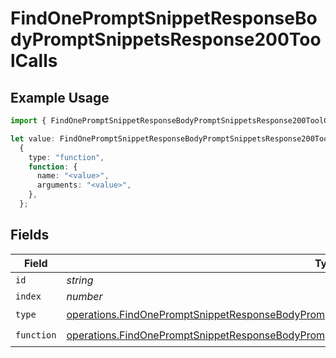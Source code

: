 # FindOnePromptSnippetResponseBodyPromptSnippetsResponse200ToolCalls

## Example Usage

```typescript
import { FindOnePromptSnippetResponseBodyPromptSnippetsResponse200ToolCalls } from "@orq-ai/node/models/operations";

let value: FindOnePromptSnippetResponseBodyPromptSnippetsResponse200ToolCalls =
  {
    type: "function",
    function: {
      name: "<value>",
      arguments: "<value>",
    },
  };
```

## Fields

| Field                                                                                                                                                                                                                | Type                                                                                                                                                                                                                 | Required                                                                                                                                                                                                             | Description                                                                                                                                                                                                          |
| -------------------------------------------------------------------------------------------------------------------------------------------------------------------------------------------------------------------- | -------------------------------------------------------------------------------------------------------------------------------------------------------------------------------------------------------------------- | -------------------------------------------------------------------------------------------------------------------------------------------------------------------------------------------------------------------- | -------------------------------------------------------------------------------------------------------------------------------------------------------------------------------------------------------------------- |
| `id`                                                                                                                                                                                                                 | *string*                                                                                                                                                                                                             | :heavy_minus_sign:                                                                                                                                                                                                   | N/A                                                                                                                                                                                                                  |
| `index`                                                                                                                                                                                                              | *number*                                                                                                                                                                                                             | :heavy_minus_sign:                                                                                                                                                                                                   | N/A                                                                                                                                                                                                                  |
| `type`                                                                                                                                                                                                               | [operations.FindOnePromptSnippetResponseBodyPromptSnippetsResponse200ApplicationJson2VersionsType](../../models/operations/findonepromptsnippetresponsebodypromptsnippetsresponse200applicationjson2versionstype.md) | :heavy_check_mark:                                                                                                                                                                                                   | N/A                                                                                                                                                                                                                  |
| `function`                                                                                                                                                                                                           | [operations.FindOnePromptSnippetResponseBodyPromptSnippetsResponse200Function](../../models/operations/findonepromptsnippetresponsebodypromptsnippetsresponse200function.md)                                         | :heavy_check_mark:                                                                                                                                                                                                   | N/A                                                                                                                                                                                                                  |